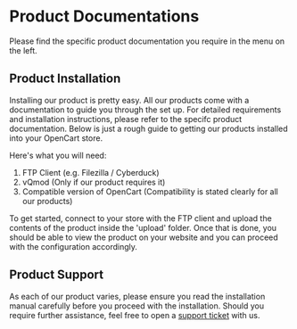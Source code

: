 # Product Documentations

Please find the specific product documentation you require in the menu on the left.

## Product Installation

Installing our product is pretty easy. All our products come with a documentation to guide you through the set up. For detailed requirements and installation instructions, please refer to the specifc product documentation. Below is just a rough guide to getting our products installed into your OpenCart store.

Here's what you will need:

1. FTP Client (e.g. Filezilla / Cyberduck)
2. vQmod (Only if our product requires it)
3. Compatible version of OpenCart (Compatibility is stated clearly for all our products)

To get started, connect to your store with the FTP client and upload the contents of the product inside the 'upload' folder. Once that is done, you should be able to view the product on your website and you can proceed with the configuration accordingly.

## Product Support

As each of our product varies, please ensure you read the installation manual carefully before you proceed with the installation. Should you require further assistance, feel free to open a [support ticket][1] with us.

[1]: https://marketinsg.zendesk.com
